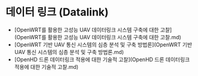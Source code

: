 # 데이터 링크 (Datalink)

- [OpenWRT를 활용한 고성능 UAV 데이터링크 시스템 구축에 대한 고찰](OpenWRT를 활용한 고성능 UAV 데이터링크 시스템 구축에 대한 고찰.md)
- [OpenWRT 기반 UAV 통신 시스템의 심층 분석 및 구축 방법론](OpenWRT 기반 UAV 통신 시스템의 심층 분석 및 구축 방법론.md)
- [OpenHD 드론 데이터링크 적용에 대한 기술적 고찰](OpenHD 드론 데이터링크 적용에 대한 기술적 고찰.md)
